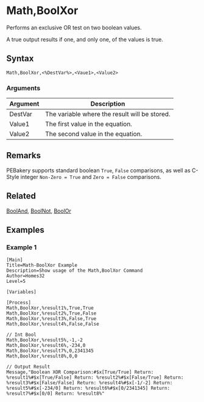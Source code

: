 # Math,BoolXor

Performs an exclusive OR test on two boolean values.

A true output results if one, and only one, of the values is true.

## Syntax

```pebakery
Math,BoolXor,<%DestVar%>,<Vaue1>,<Value2>
```

### Arguments

| Argument | Description |
| --- | --- |
| DestVar | The variable where the result will be stored. |
| Value1 | The first value  in the equation. |
| Value2 | The second value in the equation. |

## Remarks

PEBakery supports standard boolean `True`, `False` comparisons, as well as C-Style integer `Non-Zero = True` and `Zero = False` comparisons.

## Related

[BoolAnd](./BoolAnd.md), [BoolNot](./BoolNot.md), [BoolOr](./BoolOr.md)

## Examples

### Example 1

```pebakery
[Main]
Title=Math-BoolXor Example
Description=Show usage of the Math,BoolXor Command
Author=Homes32
Level=5

[Variables]

[Process]
Math,BoolXor,%result1%,True,True
Math,BoolXor,%result2%,True,False
Math,BoolXor,%result3%,False,True
Math,BoolXor,%result4%,False,False

// Int Bool
Math,BoolXor,%result5%,-1,-2
Math,BoolXor,%result6%,-234,0
Math,BoolXor,%result7%,0,2341345
Math,BoolXor,%result8%,0,0

// Output Result
Message,"Boolean XOR Comparison:#$x[True/True] Return: %result1%#$x[True/False] Return: %result2%#$x[False/True] Return: %result3%#$x[False/False] Return: %result4%#$x[-1/-2] Return: %result5%#$x[-234/0] Return: %result6%#$x[0/2341345] Return: %result7%#$x[0/0] Return: %result8%"
```